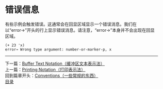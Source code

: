# 错误信息
有些示例会触发错误。这通常会在回显区域显示一个错误消息。我们在以“error→”开头的行上显示错误消息。请注意，“error→”本身并不会出现在回显区域。  

	(+ 23 'x)
	error→ Wrong type argument: number-or-marker-p, x  
	
****************************************************************
下一篇：[Buffer Text Notation（缓冲区文本表示法）](./1.3.6-Buffer_Text_Notation（缓存区文本表示法）.md)  
上一篇：[Printing Notation（打印表示法）](./1.3.4-Printing_Notation（打印表示法）.md)  
回到篇章开头：[Conventions（一些常规的东西）](./1.3-Conventions（一些常规的东西）.md
)  
[目录](../目录.md)

